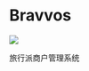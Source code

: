 # Bravvos

![](http://i0.wp.com/images.geeknative.com.s3.amazonaws.com/wp-content/uploads/2013/06/Valar-Morghulis.jpg)

旅行派商户管理系统
